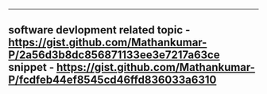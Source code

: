 -------------------
software devlopment related topic - https://gist.github.com/Mathankumar-P/2a56d3b8dc856871133ee3e7217a63ce
snippet - https://gist.github.com/Mathankumar-P/fcdfeb44ef8545cd46ffd836033a6310
-------------------